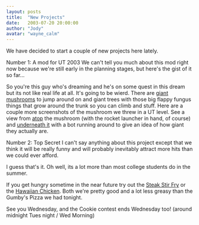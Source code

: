 ```yaml
---
layout: posts
title:  "New Projects"
date:   2003-07-20 20:00:00
author: "Jody"
avatar: "wayne_calm"
---
```

We have decided to start a couple of new projects here lately.

 Number 1: A mod for UT 2003 We can't tell you much about this mod right now because we're still early in the planning stages, but here's the gist of it so far...

 So you're this guy who's dreaming and he's on some quest in this dream but its not like real life at all. It's going to be wierd. There are [giant mushrooms](/classic/images/gallery/modeling/shroom1.jpg) to jump around on and giant trees with those big flappy fungus things that grow around the trunk so you can climb and stuff. Here are a couple more screenshots of the mushroom we threw in a UT level. See a view from [atop](/classic/images/gallery/modeling/shroom2.jpg) the mushroom (with the rocket launcher in hand, of course) and [underneath it](/classic/images/gallery/modeling/shroom3.jpg) with a bot running around to give an idea of how giant they actually are.

 Number 2: Top Secret I can't say anything about this project except that we think it will be really funny and will probably inevitably attract more hits than we could ever afford.

 I guess that's it. Oh well, its a lot more than most college students do in the summer.

 If you get hungry sometime in the near future try out the [Steak Stir Fry](/recipes/steak-stir-fry.html) or the [Hawaiian Chicken](/recipes/hawaiian-chicken.html). Both we're pretty good and a lot less greasy than the Gumby's Pizza we had tonight.

 See you Wednesday, and the Cookie contest ends Wednesday too! (around midnight Tues night / Wed Morning)